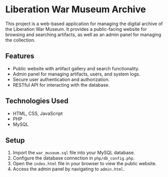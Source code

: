 # Liberation War Museum Archive

This project is a web-based application for managing the digital archive of the Liberation War Museum. It provides a public-facing website for browsing and searching artifacts, as well as an admin panel for managing the collection.

## Features

- Public website with artifact gallery and search functionality.
- Admin panel for managing artifacts, users, and system logs.
- Secure user authentication and authorization.
- RESTful API for interacting with the database.

## Technologies Used

- HTML, CSS, JavaScript
- PHP
- MySQL

## Setup

1.  Import the `war_museum.sql` file into your MySQL database.
2.  Configure the database connection in `php/db_config.php`.
3.  Open the `index.html` file in your browser to view the public website.
4.  Access the admin panel by navigating to `admin.html`.
